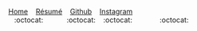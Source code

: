 [Home](/index) &nbsp;&nbsp; [Résumé](/resume) &nbsp;&nbsp; [Github](https://github.com/dapinedo) &nbsp;&nbsp; [Instagram](https://www.instagram.com/daniel_a_pinedo) <br />
&nbsp;&nbsp;&nbsp;:octocat:&nbsp;&nbsp;&nbsp;&nbsp;&nbsp;&nbsp;&nbsp;&nbsp;&nbsp;&nbsp;&nbsp;&nbsp;:octocat:&nbsp;&nbsp;&nbsp;&nbsp;:octocat:&nbsp;&nbsp;&nbsp;&nbsp;&nbsp;&nbsp;&nbsp;&nbsp;&nbsp;&nbsp;&nbsp;&nbsp;&nbsp;&nbsp;:octocat:
